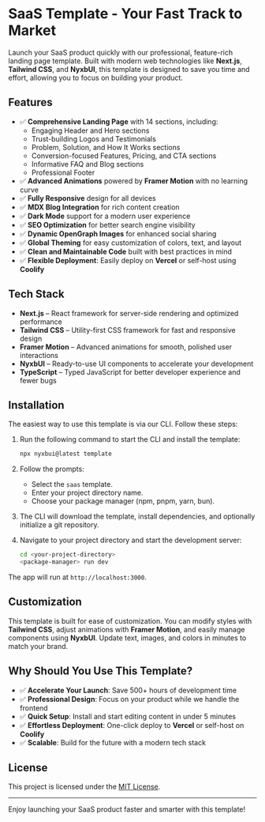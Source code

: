# SaaS Template - Your Fast Track to Market

Launch your SaaS product quickly with our professional, feature-rich landing page template. Built with modern web technologies like **Next.js**, **Tailwind CSS**, and **NyxbUI**, this template is designed to save you time and effort, allowing you to focus on building your product.

## Features

- ✅ **Comprehensive Landing Page** with 14 sections, including:
  - Engaging Header and Hero sections
  - Trust-building Logos and Testimonials
  - Problem, Solution, and How It Works sections
  - Conversion-focused Features, Pricing, and CTA sections
  - Informative FAQ and Blog sections
  - Professional Footer
- ✅ **Advanced Animations** powered by **Framer Motion** with no learning curve
- ✅ **Fully Responsive** design for all devices
- ✅ **MDX Blog Integration** for rich content creation
- ✅ **Dark Mode** support for a modern user experience
- ✅ **SEO Optimization** for better search engine visibility
- ✅ **Dynamic OpenGraph Images** for enhanced social sharing
- ✅ **Global Theming** for easy customization of colors, text, and layout
- ✅ **Clean and Maintainable Code** built with best practices in mind
- ✅ **Flexible Deployment**: Easily deploy on **Vercel** or self-host using **Coolify**

## Tech Stack

- **Next.js** – React framework for server-side rendering and optimized performance
- **Tailwind CSS** – Utility-first CSS framework for fast and responsive design
- **Framer Motion** – Advanced animations for smooth, polished user interactions
- **NyxbUI** – Ready-to-use UI components to accelerate your development
- **TypeScript** – Typed JavaScript for better developer experience and fewer bugs

## Installation

The easiest way to use this template is via our CLI. Follow these steps:

1. Run the following command to start the CLI and install the template:
   ```bash
   npx nyxbui@latest template
   ```

2. Follow the prompts:
   - Select the `saas` template.
   - Enter your project directory name.
   - Choose your package manager (npm, pnpm, yarn, bun).

3. The CLI will download the template, install dependencies, and optionally initialize a git repository.

4. Navigate to your project directory and start the development server:
   ```bash
   cd <your-project-directory>
   <package-manager> run dev
   ```

The app will run at `http://localhost:3000`.

## Customization

This template is built for ease of customization. You can modify styles with **Tailwind CSS**, adjust animations with **Framer Motion**, and easily manage components using **NyxbUI**. Update text, images, and colors in minutes to match your brand.

## Why Should You Use This Template?

- ✅ **Accelerate Your Launch**: Save 500+ hours of development time
- ✅ **Professional Design**: Focus on your product while we handle the frontend
- ✅ **Quick Setup**: Install and start editing content in under 5 minutes
- ✅ **Effortless Deployment**: One-click deploy to **Vercel** or self-host on **Coolify**
- ✅ **Scalable**: Build for the future with a modern tech stack

## License

This project is licensed under the [MIT License](LICENSE).

---

Enjoy launching your SaaS product faster and smarter with this template!
